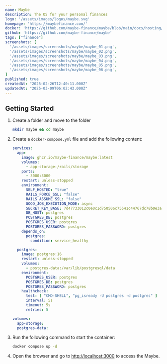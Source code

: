 ```yaml
---
name: Maybe
description: The OS for your personal finances
logo: '/assets/images/logos/maybe.svg'
homepage: 'https://maybefinance.com/'
docker: 'https://github.com/maybe-finance/maybe/blob/main/docs/hosting/docker.md'
github: 'https://github.com/maybe-finance/maybe'
tags: ["finance"]
screenshots: [
  '/assets/images/screenshots/maybe/maybe_01.png',
  '/assets/images/screenshots/maybe/maybe_02.png',
  '/assets/images/screenshots/maybe/maybe_03.png',
  '/assets/images/screenshots/maybe/maybe_04.png',
  '/assets/images/screenshots/maybe/maybe_05.png',
  '/assets/images/screenshots/maybe/maybe_06.png',
]
published: true
createdAt: "2025-02-26T12:40:11.000Z"
updatedAt: "2025-03-09T06:02:43.000Z"
---
```


## Getting Started

1. Create a folder and move to the folder
    ```bash
    mkdir maybe && cd maybe
    ```
2. Create a `docker-compose.yml` file and add the following content:
    ```yaml
    services:
      app:
        image: ghcr.io/maybe-finance/maybe:latest
        volumes:
          - app-storage:/rails/storage
        ports:
          - 3000:3000
        restart: unless-stopped
        environment:
          SELF_HOSTED: "true"
          RAILS_FORCE_SSL: "false"
          RAILS_ASSUME_SSL: "false"
          GOOD_JOB_EXECUTION_MODE: async
          SECRET_KEY_BASE: 7d47733012c0e0c1d750506c75541c44767dc78b0e3a1d81f010ad400cec4de9b5ba95e617092ef272decf2d12ee48096a8437361adba4cb8de2cbec1b94d063
          DB_HOST: postgres
          POSTGRES_DB: postgres
          POSTGRES_USER: postgres
          POSTGRES_PASSWORD: postgres
        depends_on:
          postgres:
            condition: service_healthy

      postgres:
        image: postgres:16
        restart: unless-stopped
        volumes:
          - postgres-data:/var/lib/postgresql/data
        environment:
          POSTGRES_USER: postgres
          POSTGRES_DB: postgres
          POSTGRES_PASSWORD: postgres
        healthcheck:
          test: [ "CMD-SHELL", "pg_isready -U postgres -d postgres" ]
          interval: 5s
          timeout: 5s
          retries: 5

    volumes:
      app-storage:
      postgres-data:

    ```
3. Run the following command to start the container:
    ```bash
    docker compose up -d
    ```
4. Open the browser and go to [http://localhost:3000](http://localhost:3000) to access the Maybe.

